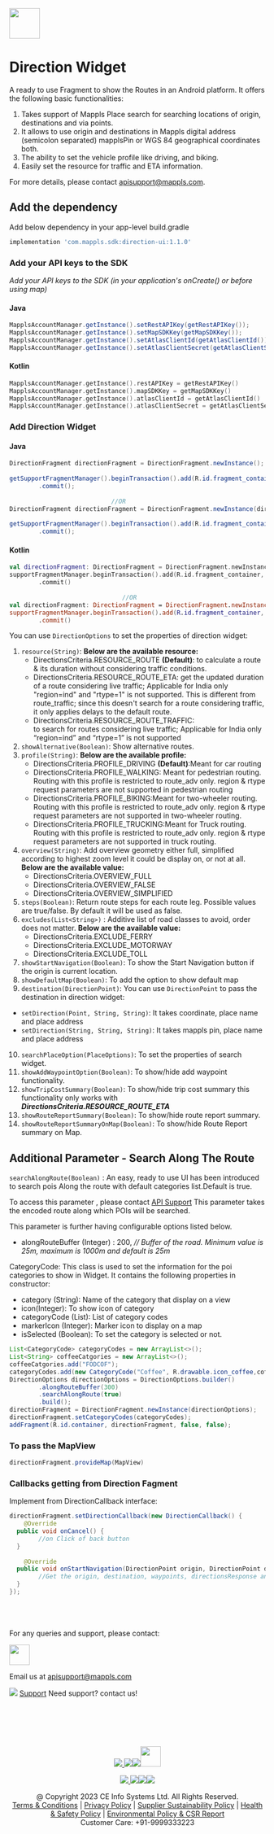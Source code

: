 
[<img src="https://about.mappls.com/images/mappls-b-logo.svg" height="60"/> </p>](https://www.mapmyindia.com/api)
# Direction Widget

A ready to use Fragment to show the Routes in an Android platform.  It offers the following basic functionalities:

1. Takes support of Mappls Place search for searching locations of origin, destinations and via points.
2. It allows to use origin and destinations in Mappls digital address (semicolon separated) mapplsPin or WGS 84 geographical coordinates both.
3.  The ability to set the vehicle profile like driving, and biking.
4. Easily set the resource for traffic and ETA information.

For more details, please contact apisupport@mappls.com.

## Add the dependency

Add below dependency in your app-level build.gradle
~~~groovy	
implementation 'com.mappls.sdk:direction-ui:1.1.0'
~~~

### Add your API keys to the SDK

_Add your API keys to the SDK (in your application's onCreate() or before using map)_
#### Java
~~~java
MapplsAccountManager.getInstance().setRestAPIKey(getRestAPIKey());  	
MapplsAccountManager.getInstance().setMapSDKKey(getMapSDKKey());  		
MapplsAccountManager.getInstance().setAtlasClientId(getAtlasClientId());  	
MapplsAccountManager.getInstance().setAtlasClientSecret(getAtlasClientSecret());
~~~
#### Kotlin
~~~kotlin
MapplsAccountManager.getInstance().restAPIKey = getRestAPIKey()  	
MapplsAccountManager.getInstance().mapSDKKey = getMapSDKKey()  		
MapplsAccountManager.getInstance().atlasClientId = getAtlasClientId()  	
MapplsAccountManager.getInstance().atlasClientSecret = getAtlasClientSecret()	
~~~

### Add Direction Widget

#### Java
~~~java  
DirectionFragment directionFragment = DirectionFragment.newInstance();  
  
getSupportFragmentManager().beginTransaction().add(R.id.fragment_container, directionFragment, DirectionFragment.class.getSimpleName())    
        .commit();  
  
                            //OR  
DirectionFragment directionFragment = DirectionFragment.newInstance(directionOptions);  
  
getSupportFragmentManager().beginTransaction().add(R.id.fragment_container, directionFragment, DirectionFragment.class.getSimpleName())    
        .commit();  
~~~  
#### Kotlin
~~~kotlin  
val directionFragment: DirectionFragment = DirectionFragment.newInstance()  
supportFragmentManager.beginTransaction().add(R.id.fragment_container, directionFragment, DirectionFragment::class.java.simpleName)    
        .commit()  
                                 
                               //OR  
val directionFragment: DirectionFragment = DirectionFragment.newInstance(directionOptions)  
supportFragmentManager.beginTransaction().add(R.id.fragment_container, placeAutocompleteFragment, PlaceAutocompleteFragment::class.java.simpleName)    
        .commit()                                 
~~~  

You can use `DirectionOptions` to set the properties of direction widget:

1. `resource(String)`:  **Below are the available resource:**
    - DirectionsCriteria.RESOURCE_ROUTE **(Default)**: to calculate a route & its duration without considering traffic conditions.
    - DirectionsCriteria.RESOURCE_ROUTE_ETA: get the updated duration of a route considering live traffic; Applicable for India only "region=ind" and "rtype=1" is not supported. This is different from route_traffic; since this doesn't search for a route considering traffic, it only applies delays to the default route.
    - DirectionsCriteria.RESOURCE_ROUTE_TRAFFIC:    
      to search for routes considering live traffic; Applicable for India only “region=ind” and “rtype=1” is not supported
2. `showAlternative(Boolean)`: Show alternative routes.
3. `profile(String)`: **Below are the available profile:**
    - DirectionsCriteria.PROFILE_DRIVING **(Default)**:Meant for car routing
    - DirectionsCriteria.PROFILE_WALKING:  Meant for pedestrian routing. Routing with this profile is restricted to route_adv only. region & rtype request parameters are not supported in pedestrian routing
    - DirectionsCriteria.PROFILE_BIKING:Meant for two-wheeler routing. Routing with this profile is restricted to route_adv only. region & rtype request parameters are not supported in two-wheeler routing.
    - DirectionsCriteria.PROFILE_TRUCKING:Meant for Truck routing. Routing with this profile is restricted to route_adv only. region & rtype request parameters are not supported in truck routing.
4. `overview(String)`:  Add overview geometry either full, simplified according to highest zoom level it could be display on, or not at all. **Below are the available value:**
    - DirectionsCriteria.OVERVIEW_FULL
    - DirectionsCriteria.OVERVIEW_FALSE
    - DirectionsCriteria.OVERVIEW_SIMPLIFIED
5. `steps(Boolean)`: Return route steps for each route leg. Possible values are true/false. By default it will be used as false.
6. `excludes(List<String>)` : Additive list of road classes to avoid, order does not matter. **Below are the available value:**
    - DirectionsCriteria.EXCLUDE_FERRY
    - DirectionsCriteria.EXCLUDE_MOTORWAY
    - DirectionsCriteria.EXCLUDE_TOLL
7. `showStartNavigation(Boolean)`: To show the Start Navigation button if the origin is current location.
8. `showDefaultMap(Boolean)`: To add the option to show default map
9. `destination(DirectionPoint)`: You can use `DirectionPoint` to pass the destination in direction widget:
- `setDirection(Point, String, String)`: It takes coordinate, place name and place address
- `setDirection(String, String, String)`: It takes mappls pin, place name and place address
10. `searchPlaceOption(PlaceOptions)`: To set the properties of search widget.
11. `showAddWaypointOption(Boolean)`: To show/hide add waypoint functionality.
12. `showTripCostSummary(Boolean)`: To show/hide trip cost summary this functionality only works with _***DirectionsCriteria.RESOURCE_ROUTE_ETA***_
13. `showRouteReportSummary(Boolean)`: To show/hide route report summary.
14. `showRouteReportSummaryOnMap(Boolean)`: To show/hide Route Report summary on Map.

## Additional Parameter - Search Along The Route

`searchAlongRoute(Boolean)` : An easy, ready to use UI has been introduced to search pois Along the route with default categories list.Default is true.

To access this parameter , please contact [API Support](mailto:apisupport@mappls.com) This parameter takes the encoded route along which POIs will be searched.

This parameter is further having configurable options listed below.

- alongRouteBuffer (Integer) : 200, _// Buffer of the road. Minimum value is 25m, maximum is 1000m and default is 25m_

CategoryCode:
This class is used to set the information for the poi categories to show in Widget. It contains the following properties in constructor:

- category (String): Name of the category that display on a view
- icon(Integer): To show icon of category
- categoryCode (List<String>): List of category codes
- markerIcon (Integer): Marker icon to display on a map
- isSelected (Boolean): To set the category is selected or not.

~~~java
List<CategoryCode> categoryCodes = new ArrayList<>();  
List<String> coffeeCatgories = new ArrayList<>();  
coffeeCatgories.add("FODCOF");  
categoryCodes.add(new CategoryCode("Coffee", R.drawable.icon_coffee,coffeeCatgories, R.drawable.ic_map_coffee));  
DirectionOptions directionOptions = DirectionOptions.builder()    
        .alongRouteBuffer(300)  
        .searchAlongRoute(true)  
        .build();  
directionFragment = DirectionFragment.newInstance(directionOptions);  
directionFragment.setCategoryCodes(categoryCodes);  
addFragment(R.id.container, directionFragment, false, false);
~~~



### To pass the MapView
~~~java  
directionFragment.provideMap(MapView)  
~~~  

### Callbacks getting from Direction Fagment
Implement from DirectionCallback interface:

~~~java  
directionFragment.setDirectionCallback(new DirectionCallback() {    
    @Override    
  public void onCancel() {    
        //on Click of back button  
  }    
    
    @Override    
  public void onStartNavigation(DirectionPoint origin, DirectionPoint destination, List<DirectionPoint> waypoints, DirectionsResponse directionsResponse, int selectedIndex) {    
        //Get the origin, destination, waypoints, directionsResponse and the selected Index  
  }    
});  
~~~  

<br><br><br>
For any queries and support, please contact:

[<img src="https://about.mappls.com/images/mappls-logo.svg" height="40"/> </p>](https://about.mappls.com/api/)
Email us at [apisupport@mappls.com](mailto:apisupport@mappls.com)


![](https://www.mapmyindia.com/api/img/icons/support.png)
[Support](https://about.mappls.com/contact/)
Need support? contact us!

<br></br>
<br></br>

[<p align="center"> <img src="https://www.mapmyindia.com/api/img/icons/stack-overflow.png"/> ](https://stackoverflow.com/questions/tagged/mappls-api)[![](https://www.mapmyindia.com/api/img/icons/blog.png)](https://about.mappls.com/blog/)[![](https://www.mapmyindia.com/api/img/icons/gethub.png)](https://github.com/Mappls-api)[<img src="https://mmi-api-team.s3.ap-south-1.amazonaws.com/API-Team/npm-logo.one-third%5B1%5D.png" height="40"/> </p>](https://www.npmjs.com/org/mapmyindia)



[<p align="center"> <img src="https://www.mapmyindia.com/june-newsletter/icon4.png"/> ](https://www.facebook.com/Mapplsofficial)[![](https://www.mapmyindia.com/june-newsletter/icon2.png)](https://twitter.com/mappls)[![](https://www.mapmyindia.com/newsletter/2017/aug/llinkedin.png)](https://www.linkedin.com/company/mappls/)[![](https://www.mapmyindia.com/june-newsletter/icon3.png)](https://www.youtube.com/channel/UCAWvWsh-dZLLeUU7_J9HiOA)




<div align="center">@ Copyright 2023 CE Info Systems Ltd. All Rights Reserved.</div>

<div align="center"> <a href="https://about.mappls.com/api/terms-&-conditions">Terms & Conditions</a> | <a href="https://about.mappls.com/about/privacy-policy">Privacy Policy</a> | <a href="https://about.mappls.com/pdf/mapmyIndia-sustainability-policy-healt-labour-rules-supplir-sustainability.pdf">Supplier Sustainability Policy</a> | <a href="https://about.mappls.com/pdf/Health-Safety-Management.pdf">Health & Safety Policy</a> | <a href="https://about.mappls.com/pdf/Environment-Sustainability-Policy-CSR-Report.pdf">Environmental Policy & CSR Report</a>

<div align="center">Customer Care: +91-9999333223</div>
